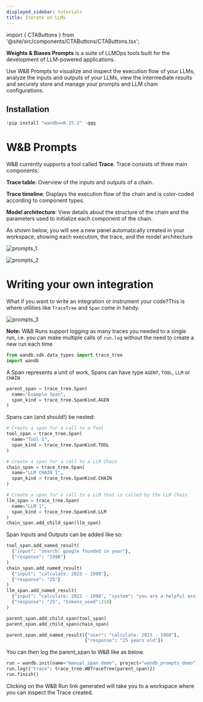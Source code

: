 ```yaml
---
displayed_sidebar: tutorials
title: Iterate on LLMs
---
```

import { CTAButtons } from '@site/src/components/CTAButtons/CTAButtons.tsx';

<CTAButtons colabLink="https://colab.research.google.com/github/wandb/examples/blob/master/colabs/prompts/WandB_Prompts_Quickstart.ipynb"></CTAButtons>

**Weights & Biases Prompts** is a suite of LLMOps tools built for the development of LLM-powered applications. 

Use W&B Prompts to visualize and inspect the execution flow of your LLMs, analyze the inputs and outputs of your LLMs, view the intermediate results and securely store and manage your prompts and LLM chain configurations.

## Installation


```python
!pip install "wandb==0.15.2" -qqq
```
# W&B Prompts

W&B currently supports a tool called __Trace__. Trace consists of three main components:

**Trace table**: Overview of the inputs and outputs of a chain.

**Trace timeline**: Displays the execution flow of the chain and is color-coded according to component types.

**Model architecture**: View details about the structure of the chain and the parameters used to initialize each component of the chain.

As shown below, you will see a new panel automatically created in your workspace, showing each execution, the trace, and the model architecture


![prompts_1](/images/tutorials/prompts_quickstart/prompts.png)

![prompts_2](/images/tutorials/prompts_quickstart/prompts2.png)

# Writing your own integration

What if you want to write an integration or instrument your code?This is where utilities like `TraceTree` and `Span` come in handy.

![prompts_3](/images/tutorials/prompts_quickstart/prompts3.png)

**Note:** W&B Runs support logging as many traces you needed to a single run, i.e. you can make multiple calls of `run.log` without the need to create a new run each time


```python
from wandb.sdk.data_types import trace_tree
import wandb
```

A Span represents a unit of work, Spans can have type `AGENT`, `TOOL`, `LLM` or `CHAIN`


```python
parent_span = trace_tree.Span(
  name="Example Span", 
  span_kind = trace_tree.SpanKind.AGEN
)
```

Spans can (and should!) be nested:


```python
# Create a span for a call to a Tool
tool_span = trace_tree.Span(
  name="Tool 1", 
  span_kind = trace_tree.SpanKind.TOOL
)

# Create a span for a call to a LLM Chain
chain_span = trace_tree.Span(
  name="LLM CHAIN 1", 
  span_kind = trace_tree.SpanKind.CHAIN
)

# Create a span for a call to a LLM that is called by the LLM Chain
llm_span = trace_tree.Span(
  name="LLM 1", 
  span_kind = trace_tree.SpanKind.LLM
)
chain_span.add_child_span(llm_span)
```

Span Inputs and Outputs can be added like so:


```python
tool_span.add_named_result(
  {"input": "search: google founded in year"}, 
  {"response": "1998"}
)
chain_span.add_named_result(
  {"input": "calculate: 2023 - 1998"}, 
  {"response": "25"}
)
llm_span.add_named_result(
  {"input": "calculate: 2023 - 1998", "system": "you are a helpful assistant", }, 
  {"response": "25", "tokens_used":218}
)

parent_span.add_child_span(tool_span)
parent_span.add_child_span(chain_span)

parent_span.add_named_result({"user": "calculate: 2023 - 1998"}, 
                             {"response": "25 years old"})
```

You can then log the parent_span to W&B like as below. 


```python
run = wandb.init(name="manual_span_demo", project="wandb_prompts_demo")
run.log({"trace": trace_tree.WBTraceTree(parent_span)})
run.finish()
```

Clicking on the W&B Run link generated will take you to a workspace where you can inspect the Trace created.
